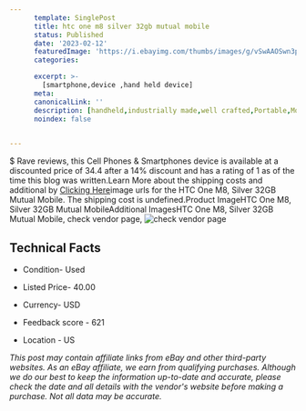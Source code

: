 ```yaml
---
      template: SinglePost
      title: htc one m8 silver 32gb mutual mobile
      status: Published
      date: '2023-02-12'
      featuredImage: 'https://i.ebayimg.com/thumbs/images/g/vSwAAOSwn3pjoayT/s-l225.jpg'
      categories: 

      excerpt: >-
        [smartphone,device ,hand held device]
      meta:
      canonicalLink: ''
      description: [handheld,industrially made,well crafted,Portable,Mobile,Compact,Convenient,Lightweight,Maneuverable,Man-portable,Miniature,Carriable,Hand-held,Light,Holdable,Transportable,Mobile device,Pocket-sized,On-the-go,Wireless,Cordless,Compact size,Convenient size, smartphone,device ,hand held device]
      noindex: false

        
---
```

$
    Rave reviews, this Cell Phones & Smartphones device is available at a discounted price of 34.4 after a 14% discount and has a rating of 1 as of the time this blog was written.Learn More about the shipping costs and additional by [Clicking Here](https://www.ebay.com/itm/385304866155?hash=item59b5f5ad6b%3Ag%3AvSwAAOSwn3pjoayT&mkevt=1&mkcid=1&mkrid=711-53200-19255-0&campid=%253CePNCampaignId%253E&customid=%253CreferenceId%253E&toolid=10049)image urls for the HTC One M8, Silver 32GB Mutual Mobile. The shipping cost is undefined.Product ImageHTC One M8, Silver 32GB Mutual MobileAdditional ImagesHTC One M8, Silver 32GB Mutual Mobile, check vendor page, ![check vendor page](https://origin-galleryplus.ebayimg.com/ws/web/385304866155_2_0_1/225x225.jpg,https://origin-galleryplus.ebayimg.com/ws/web/385304866155_3_0_1/225x225.jpg,https://origin-galleryplus.ebayimg.com/ws/web/385304866155_4_0_1/225x225.jpg,https://origin-galleryplus.ebayimg.com/ws/web/385304866155_5_0_1/225x225.jpg,https://origin-galleryplus.ebayimg.com/ws/web/385304866155_6_0_1/225x225.jpg,https://origin-galleryplus.ebayimg.com/ws/web/385304866155_7_0_1/225x225.jpg,https://origin-galleryplus.ebayimg.com/ws/web/385304866155_8_0_1/225x225.jpg,https://origin-galleryplus.ebayimg.com/ws/web/385304866155_9_0_1/225x225.jpg)
    
    

 ## Technical Facts 



     
      

 - Condition- Used 


      

 - Listed Price- 40.00 


      

 - Currency- USD 


      

 - Feedback score - 621 


      

 - Location - US 


      
      

 *_This post may contain affiliate links from eBay and other third-party websites. As an eBay affiliate, we earn from qualifying purchases. Although we do our best to keep the information up-to-date and accurate, please check the date and all details with the vendor's website before making a purchase. Not all data may be accurate._*



    
    
    
    
    
